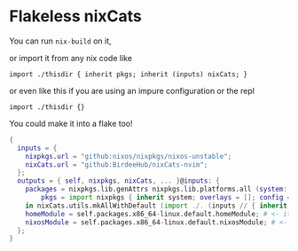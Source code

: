 # Flakeless nixCats

You can run `nix-build` on it,

or import it from any nix code like

`import ./thisdir { inherit pkgs; inherit (inputs) nixCats; }`

or even like this if you are using an impure configuration or the repl

`import ./thisdir {}`

You could make it into a flake too!

```nix
{
  inputs = {
    nixpkgs.url = "github:nixos/nixpkgs/nixos-unstable";
    nixCats.url = "github:BirdeeHub/nixCats-nvim";
  };
  outputs = { self, nixpkgs, nixCats, ... }@inputs: {
    packages = nixpkgs.lib.genAttrs nixpkgs.lib.platforms.all (system: let
        pkgs = import nixpkgs { inherit system; overlays = []; config = {}; };
    in nixCats.utils.mkAllWithDefault (import ./. (inputs // { inherit pkgs; })));
    homeModule = self.packages.x86_64-linux.default.homeModule; # <- it will get the system from the importing configuration
    nixosModule = self.packages.x86_64-linux.default.nixosModule; # <- it will get the system from the importing configuration
  };
}
```
